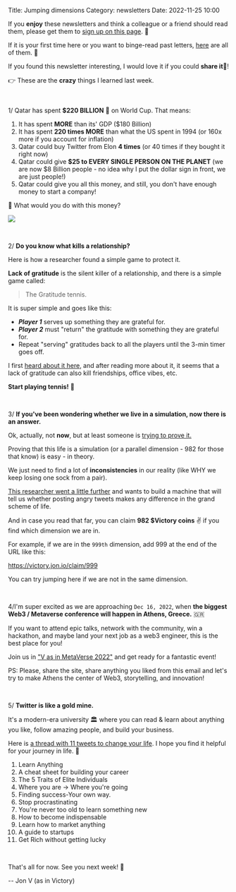 Title: Jumping dimensions
Category: newsletters
Date: 2022-11-25 10:00

If you **enjoy** these newsletters and think a colleague or a friend should read them, please get them to [sign up on this page](https://jon.io/). 📝

If it is your first time here or you want to binge-read past letters, [here](https://jon.io/category/newsletters) are all of them. 📰

If you found this newsletter interesting, I would love it if you could **share it**🔗!

👉 These are the **crazy** things I learned last week.

<br>

1/ Qatar has spent **$220 BILLION** 🤯 on World Cup. That means:

1. It has spent **MORE** than its' GDP ($180 Billion)
2. It has spent **220 times MORE** than what the US spent in 1994 (or 160x more if you account for inflation)
3. Qatar could buy Twitter from Elon **4 times** (or 40 times if they bought it right now)
4. Qatar could give **$25 to EVERY SINGLE PERSON ON THE PLANET** (we are now $8 Billion people - no idea why I put the dollar sign in front, we are just people!)
5. Qatar could give you all this money, and still, you don't have enough money to start a company!


🧐 What would you do with this money? 

![](https://sendfoxprod.b-cdn.net/media/CbzgNQfcpNeGdGsxitLo11gMwJPSU7XUFhrhlIkB16325)

<br>

2/ **Do you know what kills a relationship?**

Here is how a researcher found a simple game to protect it.

**Lack of gratitude** is the silent killer of a relationship, and there is a simple game called:

> The Gratitude tennis.

It is super simple and goes like this:

* _**Player 1**_ serves up something they are grateful for.
* _**Player 2**_ must "return" the gratitude with something they are grateful for.
* Repeat "serving" gratitudes back to all the players until the 3-min timer goes off.

I first [heard about it here](https://twitter.com/mattschnuck/status/1595084964239798272?t=TeUB_aEb3F14ObJJjWrkhQ&s=19), and after reading more about it, it seems that a lack of gratitude can also kill friendships, office vibes, etc.

**Start playing tennis!** 🎾

<br>


3/ **If you've been wondering whether we live in a simulation, now there is an answer.**

Ok, actually, not **now**, but at least someone is [trying to prove it.](https://futurism.com/the-byte/scientist-crowdfunding-experiment-simulation)

Proving that this life is a simulation (or a parallel dimension - 982 for those that know) is easy - in theory.

We just need to find a lot of **inconsistencies** in our reality (like WHY we keep losing one sock from a pair).

[This researcher went a little further](https://futurism.com/the-byte/scientist-crowdfunding-experiment-simulation) and wants to build a machine that will tell us whether posting angry tweets makes any difference in the grand scheme of life.

And in case you read that far, you can claim **982 $Victory coins** ✌️ if you find which dimension we are in.

For example, if we are in the `999th` dimension, add 999 at the end of the URL like this:

<https://victory.jon.io/claim/999>

You can try jumping here if we are not in the same dimension.

<br>

4/I'm super excited as we are approaching `Dec 16, 2022`, when **the biggest Web3 / Metaverse conference will happen in Athens, Greece.** 🇬🇷

If you want to attend epic talks, network with the community, win a hackathon, and maybe land your next job as a web3 engineer, this is the best place for you!

Join us in ["V as in MetaVerse 2022"](https://jon.io/metaverse2022) and get ready for a fantastic event!

PS: Please, share the site, share anything you liked from this email and let's try to make Athens the center of Web3, storytelling, and innovation!

<br>

5/ **Twitter is like a gold mine.**

It's a modern-era university 🏛️ where you can read & learn about anything you like, follow amazing people, and build your business.

Here is [a thread with 11 tweets to change your life](https://twitter.com/blakeaburge/status/1434533802093645832). I hope you find it helpful for your journey in life. 🙏

1. Learn Anything
2. A cheat sheet for building your career
3. The 5 Traits of Elite Individuals
4. Where you are -> Where you're going
5. Finding success-Your own way.
6. Stop procrastinating
7. You're never too old to learn something new
8. How to become indispensable
9. Learn how to market anything
10. A guide to startups
11. Get Rich without getting lucky

<br>

That's all for now. See you next week! 🚀

-- Jon V (as in Victory)